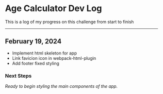 # Age Calculator Dev Log

This is a log of my progress on this challenge from start to finish

---

## February 19, 2024

- Implement html skeleton for app
- Link favicion icon in webpack-html-plugin
- Add footer fixed styling

### Next Steps

_Ready to begin styling the main components of the app._

